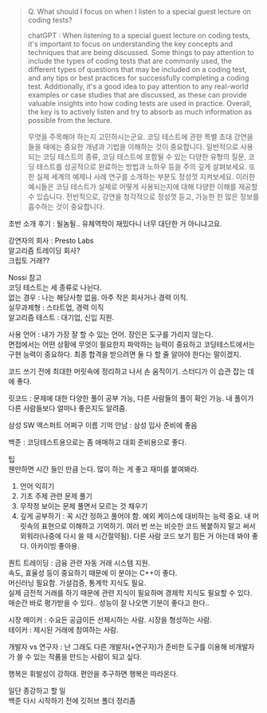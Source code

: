 > Q. What should I focus on when I listen to a special guest lecture on coding tests?  
>   
> chatGPT : When listening to a special guest lecture on coding tests, it's important to focus on understanding the key concepts and techniques that are being discussed. Some things to pay attention to include the types of coding tests that are commonly used, the different types of questions that may be included on a coding test, and any tips or best practices for successfully completing a coding test. Additionally, it's a good idea to pay attention to any real-world examples or case studies that are discussed, as these can provide valuable insights into how coding tests are used in practice. Overall, the key is to actively listen and try to absorb as much information as possible from the lecture.  
>   
> 무엇을 주목해야 하는지 고민하시는군요. 코딩 테스트에 관한 특별 초대 강연을 들을 때에는 중요한 개념과 기법을 이해하는 것이 중요합니다. 일반적으로 사용되는 코딩 테스트의 종류, 코딩 테스트에 포함될 수 있는 다양한 유형의 질문, 코딩 테스트를 성공적으로 완료하는 방법과 노하우 등을 주의 깊게 살펴보세요. 또한 실제 세계의 예제나 사례 연구를 소개하는 부분도 정성껏 지켜보세요. 이러한 예시들은 코딩 테스트가 실제로 어떻게 사용되는지에 대해 다양한 이해를 제공할 수 있습니다. 전반적으로, 강연을 청각적으로 정성껏 듣고, 가능한 한 많은 정보를 흡수하는 것이 중요합니다.  
  
초반 소개 후기 : 될놈될.. 유체역학이 재밌다니 너무 대단한 거 아니냐고요.

강연자의 회사 : Presto Labs  
알고리즘 트레이딩 회사?  
크립토 거래??  

Nossi 참고  
코딩 테스트는 세 종류로 나뉜다.  
없는 경우 : 나는 해당사항 없음. 아주 작은 회사거나 경력 이직.  
실무과제형 : 스타트업, 경력 이직  
알고리즘 테스트 : 대기업, 신입 지원.  

사용 언어 : 내가 가장 잘 할 수 있는 언어. 장인은 도구를 가리지 않는다.  
면접에서는 어떤 상황에 무엇이 필요한지 파악하는 능력이 중요하고 코딩테스트에서는 구현 능력이 중요하다. 최종 합격을 받으려면 둘 다 할 줄 알아야 한다는 말이겠지.  
  
코드 쓰기 전에 최대한 머릿속에 정리하고 나서 손 움직이기. 스터디가 이 습관 잡는 데에 좋다.  
  
릿코드 : 문제에 대한 다양한 풀이 공부 가능, 다른 사람들의 풀이 확인 가능. 내 풀이가 다른 사람들보다 얼마나 좋은지도 알려줌.  
  
삼성 SW 엑스퍼트 어쩌구 이름 기억 안남 : 삼성 입사 준비에 좋음  
  
백준 : 코딩테스트용으로는 좀 애매하고 대회 준비용으로 좋다.  
  
  
  
팁  
웬만하면 시간 들인 만큼 는다. 많이 하는 게 좋고 재미를 붙여봐라.  
1. 언어 익히기
2. 기초 주제 관련 문제 풀기
3. 무작정 보이는 문제 풀면서 모르는 것 채우기
4. 깊게 공부하기 : 꼭 시간 정하고 풀어야 함. 예외 케이스에 대비하는 능력 중요. 내 머릿속의 표현으로 이해하고 기억하기. 여러 번 쓰는 비슷한 코드 복붙하지 말고 써서 외워라(나중에 다시 쓸 때 시간절약됨). 다른 사람 코드 보기 힘든 거 아는데 봐야 좋다. 아카이빙 좋아용.
  
퀀트 트레이딩 : 금융 관련 자동 거래 시스템 지원.  
속도, 효율성 등이 중요하기 때문에 이 분야는 C++이 좋다.  
머신러닝 필요함. 가설검증, 통계학 지식도 필요.  
실제 금전적 거래를 하기 때문에 관련 지식이 필요하며 경제학 지식도 필요할 수 있다.  
매순간 바로 평가받을 수 있다.. 성능이 잘 나오면 기분이 좋다고 한다..  
  
시장 메이커 : 수요든 공급이든 선제시하는 사람. 시장을 형성하는 사람.  
테이커 : 제시된 거래에 참여하는 사람.  
  
개발자 vs 연구자 : 난 그래도 다른 개발자(+연구자)가 준비한 도구를 이용해 비개발자가 쓸 수 있는 작품을 만드는 사람이 되고 싶다.  
  
행복은 휘발성이 강하대. 편안을 추구하면 행복은 따라온다.  
  
일단 종강하고 할 일  
백준 다시 시작하기 전에 깃허브 폴더 정리좀  
